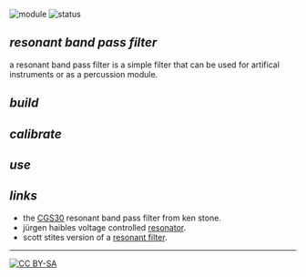 ![module](https://img.shields.io/badge/module-other-yellow)
![status](https://img.shields.io/badge/status-draft-grey)

## *resonant band pass filter*

a resonant band pass filter is a simple filter that can be used for artifical instruments or as a percussion module.

## *build*

## *calibrate*

## *use*

## *links*

* the [CGS30][1] resonant band pass filter from ken stone.
* jürgen haibles voltage controlled [resonator][2].
* scott stites version of a [resonant filter][3].

---
[![CC BY-SA](https://licensebuttons.net/l/by-sa/3.0/88x31.png)](https://creativecommons.org/licenses/by-sa/4.0/)

[1]: https://www.elby-designs.com/webtek/cgs/cgs30/cgs30_bpf.html
[2]: https://web.archive.org/web/20120401171645/http://www.jhaible.de/resonator/resonator.html
[3]: http://www.birthofasynth.com/Scott_Stites/Pages/triple_svvcf_const.html
